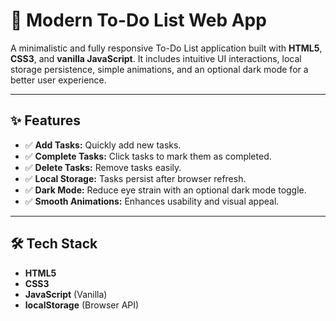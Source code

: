 # 📌 Modern To-Do List Web App

A minimalistic and fully responsive To-Do List application built with **HTML5**, **CSS3**, and **vanilla JavaScript**. It includes intuitive UI interactions, local storage persistence, simple animations, and an optional dark mode for a better user experience.

---

## ✨ **Features**

- ✅ **Add Tasks:** Quickly add new tasks.
- ✅ **Complete Tasks:** Click tasks to mark them as completed.
- ✅ **Delete Tasks:** Remove tasks easily.
- ✅ **Local Storage:** Tasks persist after browser refresh.
- ✅ **Dark Mode:** Reduce eye strain with an optional dark mode toggle.
- ✅ **Smooth Animations:** Enhances usability and visual appeal.

---

## 🛠️ **Tech Stack**

- **HTML5**
- **CSS3**
- **JavaScript** (Vanilla)
- **localStorage** (Browser API)
